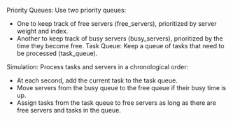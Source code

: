 Priority Queues: Use two priority queues:
- One to keep track of free servers (free_servers), prioritized by server weight and index.
- Another to keep track of busy servers (busy_servers), prioritized by the time they become free.
Task Queue: Keep a queue of tasks that need to be processed (task_queue).

Simulation: Process tasks and servers in a chronological order:
- At each second, add the current task to the task queue.
- Move servers from the busy queue to the free queue if their busy time is up.
- Assign tasks from the task queue to free servers as long as there are free servers and tasks in the queue.​
